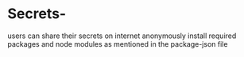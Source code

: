 # Secrets-
users can share their secrets on internet anonymously
install required packages and node modules as mentioned in the package-json file
